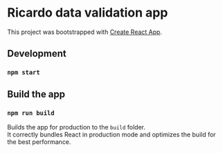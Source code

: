 # Ricardo data validation app
This project was bootstrapped with [Create React App](https://github.com/facebook/create-react-app).

## Development
### `npm start`

## Build the app
### `npm run build`

Builds the app for production to the `build` folder.<br>
It correctly bundles React in production mode and optimizes the build for the best performance.
